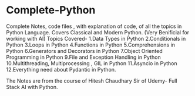 # Complete-Python
Complete Notes, code files , with explanation of code, of all the topics in Python Language.
Covers Classical and Modern Python. (Very Benificial for working with AI)
Topics Covered-
1.Data Types in Python 
2.Conditionals in Python
3.Loops in Python
4.Functions in Python
5.Comprehensions in Python
6.Generators and Decorators in Python
7.Object Oriented Programming in Python
9.File and Exception Handling in Python
10.Multithreading, Multiprocessing , GIL in Python
11.Asyncio in Python
12.Everything need about Pydantic in Python.

The Notes are from the course of Hitesh Chaudhary Sir of Udemy- Full Stack AI with Python. 
